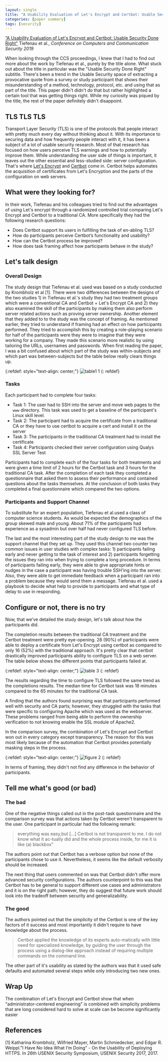 ```yaml
---
layout: single
title: "A Usability Evaluation of Let's Encrypt and Certbot: Usable Security Done Right"
categories: [paper summary]
tags: [security]
---
```


[“A Usability Evaluation of Let's Encrypt and Certbot: Usable Security Done Right"](https://dl.acm.org/doi/10.1145/3319535.3363220) Tiefenau et al., _Conference on Computers and Communication Security 2019_

When looking through the CCS proceedings, I knew that I had to find out more about the work by Tiefenau et al., purely by the title alone. What stuck out about the title in particular was the "Usable Security Done Right" subtitle. There's been a trend in the Usable Security space of extracting a provocative quote from a survey or study participant that shows their misunderstanding of a method, technology, protocol, etc. and using that as part of the title. This paper didn't didn't do that but rather highlighted a certain tool that was getting things right. While my curiosity was piqued by the title, the rest of the paper definitely didn't disappoint. 

## TLS TLS TLS

Transport Layer Security (TLS) is one of the protocols that people interact with pretty much every day without thinking about it. With its importance to securing data and how frequently people interact with it, it has been a subject of a lot of usable security research. Most of that research has focused on how users perceive TLS warnings and how to potentially improve them. While understanding the user side of things is important, it leaves out the other essential and less-studied side: server configuration. That's where [Let's Encrypt](https://letsencrypt.org/) and [Certbot](https://certbot.eff.org/) come in. Certbot helps automates the acquisition of certificates from Let's Encryption and the parts of the configuration on web servers. 

## What were they looking for?

In their work, Tiefenau and his colleagues tried to find out the advantages of using Let's encrypt through a randomized controlled trial comparing Let's Encrypt and Certbot to a traditional CA. More specifically they had the following research questions:

- Does Certbot support its users in fulfilling the task of en-abling TLS?
- How do participants perceive Certbot’s functionality and usability?
- How can the Certbot process be improved?
- How does task framing affect how participants behave in the study?

## Let's talk design

### Overall Design
The study design that Tiefenau et al. used was based on a study conducted by Krombholz et al [1]. There were two differences between the designs of the two studies 1) in Tiefenau et al.'s study they had two treatment groups which were a conventional CA and Certbot + Let's Encrypt CA and 2) they also examined the skill of the participants by making them also perform server related actions such as proving server ownership. Another element that they added to to the study was the concept of framing. As mentioned earlier, they tried to understand if framing had an effect on how participants performed. They tried to accomplish this by creating a role-playing scenario for half of the participants were they were to imagine that they were working for a company. They made this scenario more realistic by using tailoring the URLs, usernames and passwords. When first reading the paper, I was a bit confused about which part of the study was within-subjects and which part was between-subjects but the table below really clears things up.

{:refdef: style="text-align: center;"}
![table1 1](/assets/images/certbot/table1.png)
{: refdef}

### Tasks
Each participant had to complete four tasks:
- Task 1: The user had to SSH into the server and move web pages to the `www` directory. This task was used to get a baseline of the participant's Linux skill level.
- Task 2: The participant had to acquire the certificate from a traditional CA or they have to use certbot to acquire a cert and install it on the server
- Task 3: The participants in the traditional CA treatment had to install the certificate
- Task 4: Participants checked their server configuration using Qualys SSL Server Test

Participants had to complete each of the four tasks for both treatments and were given a time limit of 2 hours for the Certbot task and 3 hours for the traditional CA task. After the completion of each task they completed a questionnaire that asked them to assess their performance and contained questions about the tasks themselves. At the conclusion of both tasks they completed a final questionnaire which compared the two options.

### Participants and Support Channel 
To substitute for an expert population, Tiefenau et al.used a class of computer science students. As would be expected the demographics of the group skewed male and young. About 71% of the participants had experience as a sysadmin but over half had never configured TLS before.

The last and the most interesting part of the study design to me was the support channel that they set up. They used this channel two counter two common issues in user studies with complex tasks: 1) participants failing early and never getting to the task of interest and 2) participants forgetting the issues they ran into when trying to complete a long procedure. In terms of participants failing early, they were able to give appropriate hints or nudges in the case a participant was having trouble SSH'ing into the server. Also, they were able to get immediate feedback when a participant ran into a problem because they would send them a message. Tiefenau et al. used a playbook to decide what help to provide to participants and what type of delay to use in responding.

## Configure or not, there is no try
Now, that we’ve detailed the study design, let's talk about how the participants did.

The completion results between the traditional CA treatment and the Certbot treatment were pretty eye-opening. 28 (90%) of participants were able to deploy a certificate from Let's Encrypt using certbot as compared to only 16 (52%) with the traditional approach. It's pretty clear that certbot drastically improved participants ability to configure TLS on a web server. The table below shows the different points that participants failed at. 

{:refdef: style="text-align: center;"}
![table 3](/assets/images/certbot/table3.png)
{: refdef}

The results regarding the time to configure TLS followed the same trend as the completions results. The median time for Certbot task was 18 minutes compared to the 65 minutes for the traditional CA task.

A finding that the authors found surprising was that participants performed well with security and CA parts; however, they struggled with the tasks that were specific to configuring Apache which was used as the webserver. These problems ranged from being able to perform the ownership verification to not knowing enable the SSL module of Apache2.

In the comparison survey, the combination of Let's Encrypt and Certbot won out in every category except transparency. The reason for this was most likely because of the automation that Certbot provides potentially masking steps in the process. 

{:refdef: style="text-align: center;"}
![figure 2](/assets/images/certbot/figure2.png)
{: refdef}

In terms of framing, they didn't not find any difference in the behavior of participants. 

## Tell me what's good (or bad)

### The bad
One of the negative things called out in the post-task questionnaire and the comparison survey was that actions taken by Certbot weren't transparent to the user. One participant in particular had the following remark:

> everything was easy,but [...] Certbot is not transparent to me. I do not know what it ac-tually did and the whole process inside, for me it is like (a) blackbox”

The authors point out that Certbot has a verbose option but none of the participants chose to use it. Nevertheless, it seems like the default verbosity should be increased.

The next thing that users commented on was that Certbot didn't offer more advanced security configurations. The authors counterpoint to this was that Certbot has to be general to support different use cases and administrators and it is on the right path; however, they do suggest that future work should look into the tradeoff between security and generalizability.

### The good

The authors pointed out that the simplicity of the Certbot is one of the key factors of it success and most importantly it didn't require to have knowledge about the process. 

>Certbot applied the knowledge of its experts auto-matically with little need for specialized knowledge, by guiding the user through the process using a dialog-like approach instead of requiring multiple commands on the command line. 

The other part of it's usability as stated by the authors was that it used safe defaults and automated several steps while only introducing two new ones.

## Wrap Up

The combination of Let's Encrypt and Certbot show that when "administrator-centered engineering" is combined with simplicity problems that are long considered hard to solve at scale can be become significantly easier

## References
[1] Katharina Krombholz, Wilfried Mayer, Martin Schmiedecker, and Edgar R. Weippl."I Have No Idea What I’m Doing" - On the Usability of Deploying HTTPS. In 26th USENIX Security Symposium, USENIX Security 2017, 2017.

